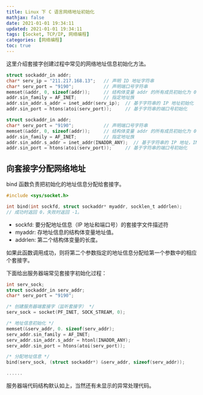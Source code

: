 ```yaml
---
title: Linux 下 C 语言网络地址初始化
mathjax: false
date: 2021-01-01 19:34:11
updated: 2021-01-01 19:34:11
tags: [Socket, TCP/IP, 网络编程]
categories: [网络编程]
toc: true
---
```



这里介绍套接字创建过程中常见的网络地址信息初始化方法。
<!--more-->
```c
struct sockaddr_in addr;
char* serv_ip = "211.217.168.13";   // 声明 ID 地址字符串
char* serv_port = "9190";           // 声明端口号字符串
memset(&addr, 0, sizeof(addr));     // 结构体变量 addr 的所有成员初始化为 0
addr.sin_family = AF_INET;          // 指定地址族
addr.sin_addr.s_addr = inet_addr(serv_ip);  // 基于字符串的 IP 地址初始化
addr.sin_port = htons(atoi(serv_port));     // 基于字符串的端口号初始化
```

```c
struct sockaddr_in addr;
char* serv_port = "9190";           // 声明端口号字符串
memset(&addr, 0, sizeof(addr));     // 结构体变量 addr 的所有成员初始化为 0
addr.sin_family = AF_INET;          // 指定地址族
addr.sin_addr.s_addr = inet_addr(INADDR_ANY);  // 基于字符串的 IP 地址，INADDR_ANY 会自动获得服务器地址
addr.sin_port = htons(atoi(serv_port));     // 基于字符串的端口号初始化
```


## 向套接字分配网络地址

bind 函数负责把初始化的地址信息分配给套接字。
```c
#include <sys/socket.h>

int bind(int sockfd, struct sockaddr* myaddr, socklen_t addrlen);
// 成功时返回 0，失败时返回 -1。
```

* sockfd: 要分配地址信息（IP 地址和端口号）的套接字文件描述符
* myaddr: 存地址信息的结构体变量地址值。
* addrlen: 第二个结构体变量的长度。


如果此函数调用成功，则将第二个参数指定的地址信息分配给第一个参数中的相应个套接字。

下面给出服务器端常见套接字初始化过程：
```c
int serv_sock;
struct sockaddr_in serv_addr;
char* serv_port = "9190";

/* 创建服务器端套接字（监听套接字） */
serv_sock = socket(PF_INET, SOCK_STREAM, 0);

/* 地址信息初始化 */
memset(&serv_addr, 0. sizeof(serv_addr);
serv_addr.sin_family = AF_INET;
serv_addr.sin_addr.s_addr = htonl(INADDR_ANY);
serv_addr.sin_port = htons(atoi(serv_port));

/* 分配地址信息 */
bind(serv_sock, (struct sockaddr*) &serv_addr, sizeof(serv_addr));

......
```

服务器端代码结构默认如上，当然还有未显示的异常处理代码。